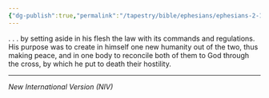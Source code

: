 ```yaml
---
{"dg-publish":true,"permalink":"/tapestry/bible/ephesians/ephesians-2-15b-16/","title":"Ephesians 2:15b-16","tags":["bible-verse","bible-verse"],"dgHomeLink":true,"dgShowLocalGraph":true,"dgEnableSearch":true}
---
```


. . . by setting aside in his flesh the law with its commands and regulations. His purpose was to create in himself one new humanity out of the two, thus making peace,  and in one body to reconcile both of them to God through the cross, by which he put to death their hostility.

---
*New International Version (NIV)*